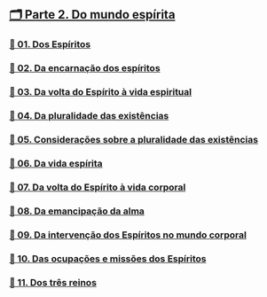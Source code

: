 ## [🗂️ Parte 2. Do mundo espírita](#lde.2)
### [📑 01. Dos Espíritos](#lde.2.01)
### [📑 02. Da encarnação dos espíritos](#lde.2.02)
### [📑 03. Da volta do Espírito à vida espiritual](#lde.2.03)
### [📑 04. Da pluralidade das existências](#lde.2.04)
### [📃 05. Considerações sobre a pluralidade das existências](#lde.2.05)
### [📑 06. Da vida espírita](#lde.2.06)
### [📑 07. Da volta do Espírito à vida corporal](#lde.2.07)
### [📑 08. Da emancipação da alma](#lde.2.08)
### [📑 09. Da intervenção dos Espíritos no mundo corporal](#lde.2.09)
### [📃 10. Das ocupações e missões dos Espíritos](#lde.2.10)
### [📑 11. Dos três reinos](#lde.2.11)
